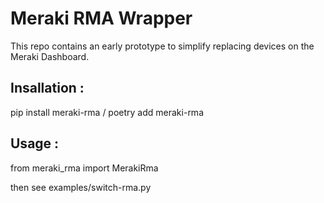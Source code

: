 # Meraki RMA Wrapper

This repo contains an early prototype to simplify replacing devices on the Meraki Dashboard.


## Insallation :
pip install meraki-rma / poetry add meraki-rma


## Usage :

from meraki_rma import MerakiRma


then see examples/switch-rma.py
